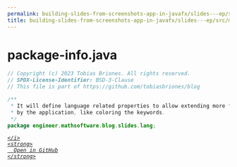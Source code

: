 ```yaml
---
permalink: building-slides-from-screenshots-app-in-javafx/slides---ep/src/main/java/engineer/mathsoftware/blog/slides/lang/package-info.java.html
title: building-slides-from-screenshots-app-in-javafx/slides---ep/src/main/java/engineer/mathsoftware/blog/slides/lang/package-info.java
---
```


# package-info.java
```java
// Copyright (c) 2023 Tobias Briones. All rights reserved.
// SPDX-License-Identifier: BSD-3-Clause
// This file is part of https://github.com/tobiasbriones/blog

/**
 * It will define language related properties to allow extending more features
 * by the application, like coloring the keywords.
 */
package engineer.mathsoftware.blog.slides.lang;

```
<div class="social open-gh-btn my-4">
  <a class="btn btn-github" href="https://github.com/tobiasbriones/blog/tree/main/swe/dev/java/javafx/drawing/productivity/building-slides-from-screenshots-app-in-javafx/slides---ep/src/main/java/engineer/mathsoftware/blog/slides/lang/package-info.java" target="_blank">
    <i class="fab fa-github">
      
    </i>
    <strong>
      Open in GitHub
    </strong>
  </a>
</div>